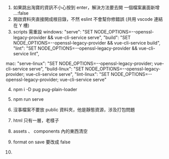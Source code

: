 1. 如果跳出淘寶的資訊不小心按到 enter，解決方法要去開 一個檔案裏面新增 ...:false
2. 開啟資料夾直接開成根目錄，不然 eslint 不會幫你修錯誤
(共用 vscode 連結在 Y 槽)
3. scripts 需重設
windows:
    "serve": "SET NODE_OPTIONS=--openssl-legacy-provider && vue-cli-service serve",
    "build": "SET NODE_OPTIONS=--openssl-legacy-provider && vue-cli-service build",
    "lint": "SET NODE_OPTIONS=--openssl-legacy-provider && vue-cli-service lint",

mac:
    "serve-linux": "SET NODE_OPTIONS=--openssl-legacy-provider; vue-cli-service serve",
    "build-linux": "SET NODE_OPTIONS=--openssl-legacy-provider; vue-cli-service serve",
    "lint-linux": "SET NODE_OPTIONS=--openssl-legacy-provider; vue-cli-service serve"

4. npm i -D pug pug-plain-loader
5. npm run serve
6. 沒事檔案不要放 public 資料夾，他是靜態資源，涉及打包問題


1. html 只有一層，老樣子
2. assets 、 components 內的東西清空
3. format on save 要改成 false
4. 